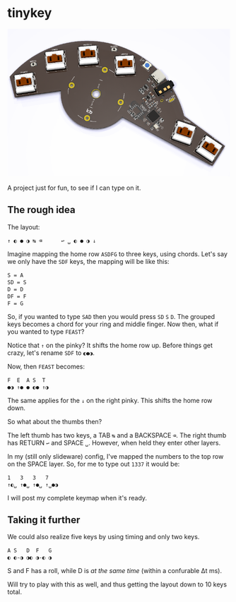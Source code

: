 # tinykey

![tinykey design](img/tinykey.png)

A project just for fun, to see if I can type on it.

## The rough idea

The layout:

```
↑ ◐ ● ◑ ↹ ⌫      ↩ ␣ ◐ ● ◑ ↓
```

Imagine mapping the home row `ASDFG` to three keys, using chords.
Let's say we only have the `SDF` keys, the mapping will be like this:

```
S = A
SD = S
D = D
DF = F
F = G
```

So, if you wanted to type `SAD` then you would press `SD` `S` `D`. The grouped keys becomes a chord for your ring and middle finger.
Now then, what if you wanted to type `FEAST`?

Notice that `↑` on the pinky? It shifts the home row up.
Before things get crazy, let's rename `SDF` to `◐●◑`.

Now, then `FEAST` becomes:

```
F  E  A S  T
●◑ ↑● ● ◐● ↑◑ 
```

The same applies for the `↓` on the right pinky. This shifts the home row down.

So what about the thumbs then?

The left thumb has two keys, a TAB `↹` and a BACKSPACE `⌫`. 
The right thumb has RETURN `↩` and SPACE `␣`.
However, when held they enter other layers.

In my (still only slideware) config, I've mapped the numbers to the top row on the SPACE layer.
So, for me to type out `1337` it would be:

```
1   3   3   7
↑◐␣ ↑●␣ ↑●␣ ↑␣●◑
```

I will post my complete keymap when it's ready.

## Taking it further

We could also realize five keys by using timing and only two keys.

```
A S   D  F   G
◐ ◐-◑ ◑◐ ◑-◐ ◑
```

S and F has a roll, while D is _at the same time_ (within a confurable Δt ms).

Will try to play with this as well, and thus getting the layout down to 10 keys total.
